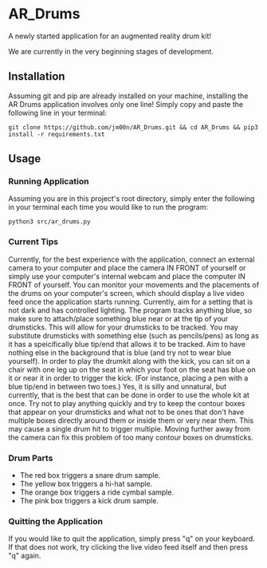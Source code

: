 # AR_Drums 

A newly started application for an augmented reality drum kit!

We are currently in the very beginning stages of development.

## Installation 

Assuming git and pip are already installed on your machine, installing the AR Drums application involves only one line! Simply copy and paste the following line in your terminal:
```
git clone https://github.com/jm00n/AR_Drums.git && cd AR_Drums && pip3 install -r requirements.txt 
```

## Usage

### Running Application

Assuming you are in this project's root directory, simply enter the following in your terminal each time you would like to run the program:

` python3 src/ar_drums.py `

### Current Tips

Currently, for the best experience with the application, connect an external camera to your computer and place the camera IN FRONT of yourself or simply use your computer's internal webcam and place the computer IN FRONT of yourself. You can monitor your movements and the placements of the drums on your computer's screen, which should display a live video feed once the application starts running. Currently, aim for a setting that is not dark and has controlled lighting. The program tracks anything blue, so make sure to attach/place something blue near or at the tip of your drumsticks. This will allow for your drumsticks to be tracked. You may substitute drumsticks with something else (such as pencils/pens) as long as it has a speicifically blue tip/end that allows it to be tracked. Aim to have nothing else in the background that is blue (and try not to wear blue yourself). In order to play the drumkit along with the kick, you can sit on a chair with one leg up on the seat in which your foot on the seat has blue on it or near it in order to trigger the kick. (For instance, placing a pen with a blue tip/end in between two toes.) Yes, it is silly and unnatural, but currently, that is the best that can be done in order to use the whole kit at once. Try not to play anything quickly and try to keep the contour boxes that appear on your drumsticks and what not to be ones that don't have multiple boxes directly around them or inside them or very near them. This may cause a single drum hit to trigger multiple. Moving further away from the camera can fix this problem of too many contour boxes on drumsticks. 

### Drum Parts

* The red box triggers a snare drum sample.
* The yellow box triggers a hi-hat sample.
* The orange box triggers a ride cymbal sample.
* The pink box triggers a kick drum sample.

### Quitting the Application

If you would like to quit the application, simply press "q" on your keyboard. If that does not work, try clicking the live video feed itself and then press "q" again.  
 
